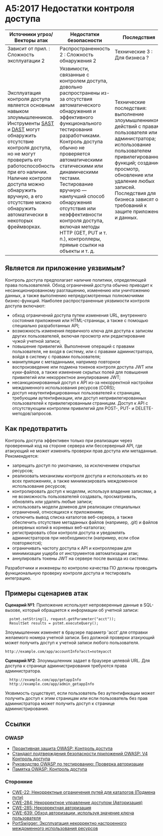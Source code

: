 # A5:2017 Недостатки контроля доступа

| Источники угроз/Векторы атак | Недостатки безопасности  | Последствия |
| -- | -- | -- |
| Зависит от прил. : Сложность эксплуатации 2 | Распространенность 2 : Сложность обнаружения 2 | Технические 3 : Для бизнеса ? |
| Эксплуатация контроля доступа является основным навыком злоумышленников. Инструменты [SAST](https://wiki.owasp.org/index.php/Source_Code_Analysis_Tools) и [DAST](https://wiki.owasp.org/index.php/Category:Vulnerability_Scanning_Tools) могут обнаружить отсутствие контроля доступа, но не могут проверить его работоспособность при его наличии. Наличие контроля доступа можно обнаружить вручную, а его отсутствие можно обнаружить автоматически в некоторых фреймворках.| Уязвимости, связанные с контролем доступа, довольно распространены из-за отсутствия автоматического обнаружения и эффективного функционального тестирования разработчиками. Контроль доступа обычно не проверяется автоматическими статическими или динамическими тестами. Тестирование вручную — наилучший способ обнаружения отсутствия или неэффективности контроля доступа, включая методы HTTP (GET, PUT и т. п.), контроллеры, прямые ссылки на объекты и т. д. | Технические последствия: выполнение злоумышленником действий с правами пользователя или администратора; использование пользователем привилегированных функций; создание, просмотр, обновление или удаление любых записей. Последствия для бизнеса зависят от требований к защите приложения и данных. |

## Является ли приложение уязвимым?

Контроль доступа предполагает наличие политики, определяющей права пользователей. Обход ограничений доступа обычно приводит к несанкционированному разглашению, изменению или уничтожению данных, а также выполнению непредусмотренных полномочиями бизнес-функций. Наиболее распространенные уязвимости контроля доступа включают:

* обход ограничений доступа путем изменения URL, внутреннего состояния приложения или HTML-страницы, а также с помощью специально разработанных API;
* возможность изменения первичного ключа для доступа к записям других пользователей, включая просмотр или редактирование чужой учетной записи;
* повышение привилегий. Выполнение операций с правами пользователя, не входя в систему, или с правами администратора, войдя в систему с правами пользователя;
* манипуляции с метаданными, например повторное воспроизведение или подмена токенов контроля доступа JWT или куки-файлов, а также изменение скрытых полей для повышения привилегий или некорректное аннулирование JWT;
* несанкционированный доступ к API из-за некорректной настройки междоменного использования ресурсов (CORS);
* доступ неаутентифицированных пользователей к страницам, требующим аутентификации, или доступ непривилегированных пользователей к привилегированным страницам. Доступ к API с отсутствующим контролем привилегий для POST-, PUT- и DELETE-методов/запросов.

## Как предотвратить

Контроль доступа эффективен только при реализации через проверенный код на стороне сервера или беcсерверный API, где атакующий не может изменять проверки прав доступа или метаданные. Рекомендуется:

* запрещать доступ по умолчанию, за исключением открытых ресурсов;
* реализовать механизмы контроля доступа и использовать их во всех приложениях, а также минимизировать междоменное использование ресурсов;
* контролировать доступ к моделям, используя владение записями, а не возможность пользователей создавать, просматривать, обновлять или удалять любые записи;
* использовать модели доменов для реализации специальных ограничений, относящихся к приложениям;
* отключить вывод списка каталогов веб-сервера, а также обеспечить отсутствие метаданных файлов (например, .git) и файлов резервных копий в корневых веб-каталогах;
* регистрировать сбои контроля доступа и уведомлять администраторов при необходимости (например, если сбои повторяются);
* ограничивать частоту доступа к API и контроллерам для минимизации ущерба от инструментов автоматизации атак;
* аннулировать токены JWT на сервере после выхода из системы.

Разработчики и инженеры по контролю качества ПО должны проводить функциональную проверку контроля доступа и тестировать интеграцию.

## Примеры сценариев атак

**Сценарий №1**: Приложение использует непроверенные данные в SQL-вызове, который обращается к информации об учетной записи:

```
  pstmt.setString(1, request.getParameter("acct"));
  ResultSet results = pstmt.executeQuery();
```

Злоумышленник изменяет в браузере параметр 'acct' для отправки желаемого номера учетной записи. Без должной проверки атакующий может получить доступ к учетной записи любого пользователя.

`http://example.com/app/accountInfo?acct=notmyacct`

**Сценарий №2**: Злоумышленник задает в браузере целевой URL. Для доступа к странице администрирования требуются права администратора.

```
  http://example.com/app/getappInfo
  http://example.com/app/admin_getappInfo
```

Уязвимость существует, если пользователь без аутентификации может получить доступ к этим страницам или если пользователь без прав администратора может получить доступ к странице администрирования.

## Ссылки

### OWASP

* [Проактивная защита OWASP: Контроль доступа](https://wiki.owasp.org/index.php/OWASP_Proactive_Controls#6:_Implement_Access_Controls)
* [Стандарт подтверждения безопасности приложений OWASP: V4 Контроль доступа](https://wiki.owasp.org/index.php/Category:OWASP_Application_Security_Verification_Standard_Project#tab=Home)
* [Руководство OWASP по тестированию: Проверка авторизации](https://wiki.owasp.org/index.php/Testing_for_Authorization)
* [Памятка OWASP: Контроль доступа](https://wiki.owasp.org/index.php/Access_Control_Cheat_Sheet)

### Сторонние

* [CWE-22: Некорректные ограничения путей для каталогов (Подмена пути)](https://cwe.mitre.org/data/definitions/22.html)
* [CWE-284: Некорректное управление доступом (Авторизация)](https://cwe.mitre.org/data/definitions/284.html)
* [CWE-285: Некорректная авторизация](https://cwe.mitre.org/data/definitions/285.html)
* [CWE-639: Обход авторизации, используя значение ключа пользователя](https://cwe.mitre.org/data/definitions/639.html)
* [PortSwigger: Эксплуатация некорректно настроенного междоменного использования ресурсов](https://portswigger.net/blog/exploiting-cors-misconfigurations-for-bitcoins-and-bounties)